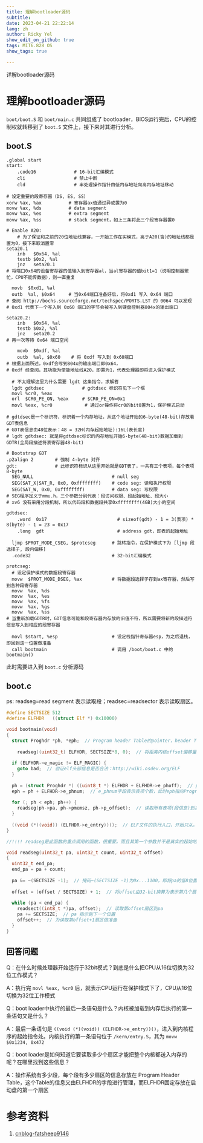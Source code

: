 ```yaml
---
title: 理解bootloader源码
subtitle: 
date: 2023-04-21 22:22:14
lang: zh
author: Ricky Yel
show_edit_on_github: true
tags: MIT6.828 OS
show_tags: true

---
```

详解bootloader源码
<!--more-->

# 理解bootloader源码

`boot/boot.S` 和 `boot/main.c` 共同组成了 bootloader，BIOS运行完后，CPU的控制权就转移到了 `boot.S` 文件上，接下来对其进行分析。

## boot.S

```assembly
.global start
start:
	.code16              # 16-bit汇编模式
	cli                  # 禁止中断
	cld                  # 串处理操作指针由低内存地址向高内存地址移动
```

```assembly
# 设定重要的段寄存器（DS, ES, SS）
xorw %ax, %ax          # 寄存器ax值通过异或置为0
movw %ax, %ds          # data segment
movw %ax, %es          # extra segment
movw %ax, %ss          # stack segment，如上三条将此三个段寄存器置0
```

```assembly
# Enable A20:
	# 为了保证和之前的20位地址线兼容，一开始工作在实模式，高于A20(含)的地址线都是置为0，接下来取消置零
seta20.1
	inb   $0x64, %al
	testb $0x2, %al
	jnz   seta20.1
# 将端口0x64的设备寄存器的值输入到寄存器al，当al寄存器的值bit1=1（说明控制器繁忙，CPU不能传数据），则一直重复

  movb  $0xd1, %al
  outb  %al, $0x64     # 当0x64端口准备好后，将0xd1 写入 0x64 端口
# 查阅 http://bochs.sourceforge.net/techspec/PORTS.LST 的 0064 可以发现
# 0xd1 代表下一个写入到 0x60 端口的字节会被写入到键盘控制器804x的输出端口
  
seta20.2:
	inb   $0x64, %al
	testb $0x2, %al
	jnz   seta20.2
# 再一次等待 0x64 端口空闲

	movb  $0xdf, %al
	outb  %al, $0x60    # 将 0xdf 写入到 0x60端口
# 根据上面所述，0xdf会写到804x的输出端口即0x64，
# 0xdf 经查阅，其功能为使能地址线A20，即置为1，代表处理器即将进入保护模式
```

```assembly
  # 不太理解这里为什么需要 lgdt 这条指令，求解答
  lgdt gdtdsec              # gdtdsec 标识符见下一个框
  movl %cr0, %eax
  orl  $CR0_PE_ON, %eax     # $CR0_PE_ON=0x1
  movl %eax, %cr0            # 通过or操作将cr0的bit0置为1，保护模式启动

# gdtdsec是一个标识符，标识着一个内存地址，从这个地址开始的6-byte(48-bit)存放着GDT表信息
# GDT表信息由48位表示：48 = 32H(内存起始地址):16L(表长度)
# lgdt gdtdsec: 就是将gdtdsec标识的内存地址开始6-byte(48-bit)数据加载到GDTR(全局段描述符表寄存器48-bit)
```

```assembly
# Bootstrap GDT
.p2align 2        # 强制 4-byte 对齐
gdt:              # 此标识符标识从这里开始就是GDT表了，一共有三个表项，每个表项 8-byte
  SEG_NULL                             # null seg
  SEG(SAT_X|SAT_R, 0x0, 0xffffffff)    # code seg: 读和执行权限
  SEG(SAT_W, 0x0, 0xffffffff)          # data seg: 写权限
# SEG程序定义于mmu.h，三个参数分别代表：段访问权限、段起始地址、段大小
# xv6 没有采用分段机制，所以代码段和数据段共享0xffffffff(4GB)大小的空间

gdtdsec:
	.word  0x17                          # sizeof(gdt) - 1 = 3(表项) * 8(byte) - 1 = 23 = 0x17
	.long  gdt                           # address gdt，即表的起始地址
```

```assembly
  ljmp $PROT_MODE_CSEG, $protcseg      # 跳转指令，在保护模式下为 [ljmp 段选择子, 段内偏移]
  .code32                              # 32-bit汇编模式
  
protcseg:
  # 设定保护模式的数据段寄存器
  movw  $PROT_MODE_DSEG, %ax           # 将数据段选择子存到ax寄存器，然后写到各种段寄存器
  movw  %ax, %ds
  movw  %ax, %es
  movw  %ax, %fs
  movw  %ax, %gs
  movw  %ax, %ss
# 当重新加载GDTR时，GDT信息可能和段寄存器内存放的旧值不符，所以需要将新的段描述符信息写入到相应的段寄存器
```

```assembly
  movl $start, %esp                    # 设定栈指针寄存器esp，为之后退栈，即回到这一位置做准备
  call bootmain                        # 调用 /boot/boot.c 中的 bootmain()
```

此时需要进入到 `boot.c` 分析源码

## boot.c

ps: readseg=read segment 表示读取段；readsec=readsector 表示读取扇区。

```c
#define SECTSIZE 512
#define ELFHDR   ((struct Elf *) 0x10000)

void bootmain(void)
{
  struct Proghdr *ph, *eph;  // Program header Table的pointer，header Table存放了所有段的信息
  
	readseg((uint32_t) ELFHDR, SECTSIZE*8, 0);  // 将距离内核offset偏移量的8个扇区(4MB=1Page)的内容读取到以ELFHDR为起点的内存当中。实现的功能为读取elf头部放入内存
  
  if (ELFHDR->e_magic != ELF_MAGIC) {
    goto bad;  // 验证elf头部信息是否合法：http://wiki.osdev.org/ELF
  }
  
  ph = (struct Proghdr *) ((uint8_t *) ELFHDR + ELFHDR->e_phoff);  // phoff字段代表Program Header Table距离表头的偏移量
  eph = ph + ELFHDR->e_phnum;  // e_phnum字段表示表项个数，此时eph指向Program Header Table尾部
  
  for (; ph < eph; ph++) {
    readseg(ph->pa, ph->pmemsz, ph->p_offset);  // 读取所有表项(段信息)到各自的pa字段表示的物理地址
  }
  
  ((void (*)(void)) (ELFHDR->e_entry))();  // ELF文件的执行入口，开始只从。且这个ELF文件为内核文件，此时bootloader将控制权转交给了操作系统的内核。
}

//!!!! readseg是此函数的重点调用的函数，很重要。而且其第一个参数并不是真实的起始地址，有一个偏移，具体见下面对readseg的解释，掩码部分
```

```c
void readseg(uint32_t pa, uint32_t count, uint32_t offset)
{
  uint32_t end_pa;
  end_pa = pa + count;
  
  pa &= ~(SECTSIZE -1);  // 掩码~(SECTSIZE -1)为0x...1100，即将pa的低8位置零，此时pa的地址一定是扇区起始地址的整数倍
  
  offset = (offset / SECTSIZE) + 1;  // 将offset由32-bit换算为表示第几个扇区
  
  while (pa < end_pa) {
    readsect((int8_t *)pa, offset);  // 读取第offset扇区到pa
    pa += SECTSIZE;  // pa 指示到下一个位置
    offset++;  // 为读取第offset+1扇区做准备
  }
}
```

## 回答问题

Q：在什么时候处理器开始运行于32bit模式？到底是什么把CPU从16位切换为32位工作模式？

A：执行完 `movl %eax, %cr0` 后，就表示CPU运行在保护模式下了，CPU从16位切换为32位工作模式

Q：boot loader中执行的最后一条语句是什么？内核被加载到内存后执行的第一条语句又是什么？

A：最后一条语句是 `((void (*)(void)) (ELFHDR->e_entry))()`，进入到内核程序的起始指令处。内核执行的第一条语句位于 `/kern/entry.S`，其为 `movw $0x1234, 0x472`

Q：boot loader是如何知道它要读取多少个扇区才能把整个内核都送入内存的呢？在哪里找到这些信息？

A：操作系统有多少段，每个段有多少扇区的信息存放在 Program Header Table，这个Table的信息又由ELFHDR的字段进行管理，而ELFHDR固定存放在启动盘的第一个扇区

# 参考资料

1. [cnblog-fatsheep9146](http://www.cnblogs.com/fatsheep9146/p/5115086.html )